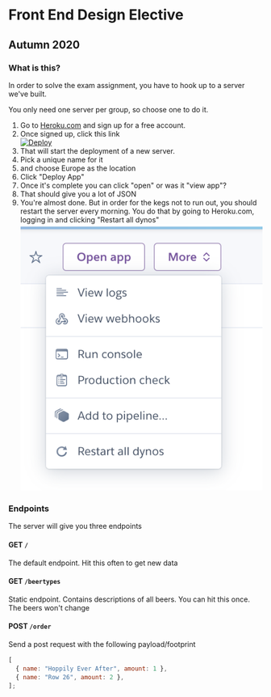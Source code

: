 # Front End Design Elective

## Autumn 2020

### What is this?

In order to solve the exam assignment, you have to hook up to a server we've built.

You only need one server per group, so choose one to do it.

1. Go to <a href="https://heroku.com">Heroku.com</a> and sign up for a free account.
2. Once signed up, click this link <br><a href="https://heroku.com/deploy?template=https://github.com/jonasholbech/foobarnodejs/tree/master"><img src="https://www.herokucdn.com/deploy/button.svg" alt="Deploy"></a>
3. That will start the deployment of a new server.
4. Pick a unique name for it
5. and choose Europe as the location
6. Click "Deploy App"
7. Once it's complete you can click "open" or was it "view app"?
8. That should give you a lot of JSON
9. You're almost done. But in order for the kegs not to run out, you should restart the server every morning. You do that by going to Heroku.com, logging in and clicking "Restart all dynos" <br><img src="restart-all.png">

### Endpoints

The server will give you three endpoints

#### GET `/`

The default endpoint. Hit this often to get new data

#### GET `/beertypes`

Static endpoint. Contains descriptions of all beers. You can hit this once. The beers won't change

#### POST `/order`

Send a post request with the following payload/footprint

```js
[
  { name: "Hoppily Ever After", amount: 1 },
  { name: "Row 26", amount: 2 },
];
```
